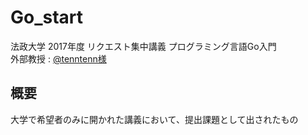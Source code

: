 # Go_start
法政大学 2017年度 リクエスト集中講義 プログラミング言語Go入門  
外部教授 : [@tenntenn様](https://twitter.com/tenntenn)
  
## 概要
大学で希望者のみに開かれた講義において、提出課題として出されたもの
